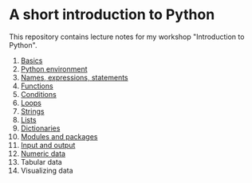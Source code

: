 A short introduction to Python
==============================

This repository contains lecture notes for my workshop "Introduction to Python".

1. [Basics](01-Basics/01-Basics.md)
2. [Python environment](02-Python_Environment/02-Python_Environment.md)
3. [Names, expressions, statements](03-Names_Expressions_Statements/03-Names_Expressions_Statements.md)
4. [Functions](04-Functions/04-Functions.md)
5. [Conditions](05-Conditions/05-Conditions.md)
6. [Loops](06-Loops/06-Loops.md)
7. [Strings](07-Strings/07-Strings.md)
8. [Lists](08-Lists/08-Lists.md)
9. [Dictionaries](09-Dictionaries/09-Dictionaries.md)
10. [Modules and packages](10-Modules_and_Packages/10-Modules_and_Packages.md)
11. [Input and output](11-Input_and_Output/11-Input_and_Output.md)
12. [Numeric data](12-Numeric_Data/12-Numeric_Data.md)
13. Tabular data
14. Visualizing data
